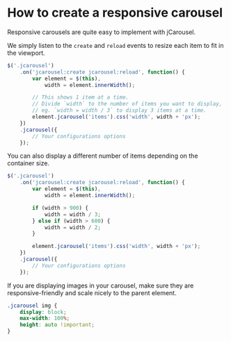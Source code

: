 How to create a responsive carousel
===================================

Responsive carousels are quite easy to implement with jCarousel.

We simply listen to the `create` and `reload` events to resize each item to fit
in the viewport.

```javascript
$('.jcarousel')
    .on('jcarousel:create jcarousel:reload', function() {
        var element = $(this),
            width = element.innerWidth();

        // This shows 1 item at a time.
        // Divide `width` to the number of items you want to display,
        // eg. `width = width / 3` to display 3 items at a time.
        element.jcarousel('items').css('width', width + 'px');
    })
    .jcarousel({
        // Your configurations options
    });
```

You can also display a different number of items depending on the container
size.

```javascript
$('.jcarousel')
    .on('jcarousel:create jcarousel:reload', function() {
        var element = $(this),
            width = element.innerWidth();

        if (width > 900) {
            width = width / 3;
        } else if (width > 600) {
            width = width / 2;
        }

        element.jcarousel('items').css('width', width + 'px');
    })
    .jcarousel({
        // Your configurations options
    });
```

If you are displaying images in your carousel, make sure they are
responsive-friendly and scale nicely to the parent element.

```css
.jcarousel img {
    display: block;
    max-width: 100%;
    height: auto !important;
}
```
